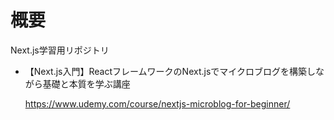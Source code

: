 # 概要

Next.js学習用リポジトリ

-  【Next.js入門】ReactフレームワークのNext.jsでマイクロブログを構築しながら基礎と本質を学ぶ講座

    https://www.udemy.com/course/nextjs-microblog-for-beginner/
